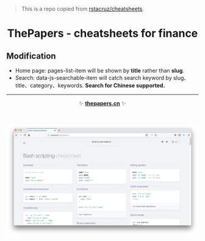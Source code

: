 > This is a repo copied from [rstacruz/cheatsheets](https://github.com/rstacruz/cheatsheets).

<h1 align='center'>ThePapers - cheatsheets for finance</h1>

## Modification
- Home page: pages-list-item will be shown by **title** rather than **slug**. 
- Search: data-js-searchable-item will catch search keyword by slug、title、category、keywords. **Search for Chinese supported.**

---

<p align='center'>
✨ <b><a href='https://thepapers.cn'>thepapers.cn</a></b> ✨
</p>

<br>

<p align='center'>
<a href='https://thepapers.cn'><img src='_docs/images/screenshot.png' width=600></a>
<br>
</p>

<br>
